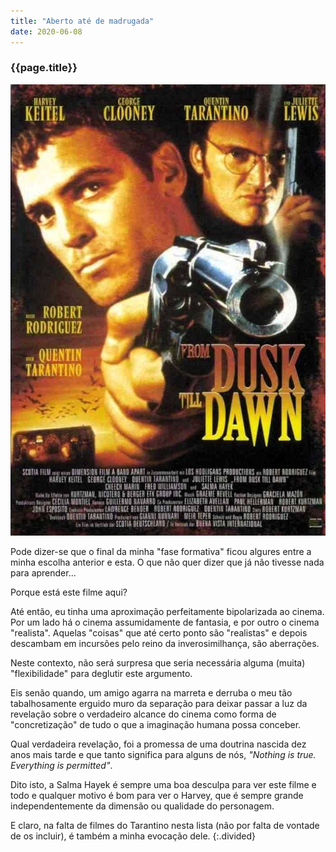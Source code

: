 ```yaml
---
title: "Aberto até de madrugada"
date: 2020-06-08
---
```


### {{page.title}} ###
![dusk](assets/images/film-list/flm_11.jpg)

Pode dizer-se que o final da minha "fase formativa" ficou algures entre a minha escolha anterior e esta. O que não quer dizer que já não tivesse nada para aprender...

Porque está este filme aqui?

Até então, eu tinha uma aproximação perfeitamente bipolarizada ao cinema. Por um lado há o cinema assumidamente de fantasia, e por outro o cinema "realista". Aquelas "coisas" que até certo ponto são "realistas" e depois descambam em incursões pelo reino da inverosimilhança, são aberrações.

Neste contexto, não será surpresa que seria necessária alguma (muita) "flexibilidade" para deglutir este argumento.

Eis senão quando, um amigo agarra na marreta e derruba o meu tão tabalhosamente erguido muro da separação para deixar passar a luz da revelação sobre o verdadeiro alcance do cinema como forma de "concretização" de tudo o que a imaginação humana possa conceber.

Qual verdadeira revelação, foi a promessa de uma doutrina nascida dez anos mais tarde e que tanto significa para alguns de nós, *"Nothing is true. Everything is permitted"*.

Dito isto, a Salma Hayek é sempre uma boa desculpa para ver este filme e todo e qualquer motivo é bom para ver o Harvey, que é sempre grande independentemente da dimensão ou qualidade do personagem.

E claro, na falta de filmes do Tarantino nesta lista (não por falta de vontade de os incluir), é também a minha evocação dele.
{:.divided}